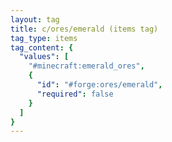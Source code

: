 ```yaml
---
layout: tag
title: c/ores/emerald (items tag)
tag_type: items
tag_content: {
  "values": [
    "#minecraft:emerald_ores",
    {
      "id": "#forge:ores/emerald",
      "required": false
    }
  ]
}
---
```


